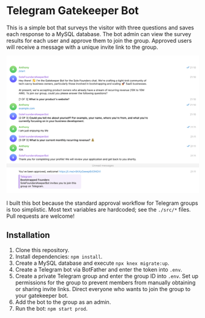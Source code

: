 # Telegram Gatekeeper Bot

This is a simple bot that surveys the visitor with three questions and saves each response to a MySQL database. The bot admin can view the survey results for each user and approve them to join the group. Approved users will receive a message with a unique invite link to the group.

![Screenshot](/scrn1.png)

I built this bot because the standard approval workflow for Telegram groups is too simplistic. Most text variables are hardcoded; see the `./src/*` files. Pull requests are welcome!

## Installation
1. Clone this repository.
2. Install dependencies: `npm install`.
3. Create a MySQL database and execute `npx knex migrate:up`.
4. Create a Telegram bot via BotFather and enter the token into `.env`.
5. Create a private Telegram group and enter the group ID into `.env`. Set up permissions for the group to prevent members from manually obtaining or sharing invite links. Direct everyone who wants to join the group to your gatekeeper bot.
6. Add the bot to the group as an admin.
7. Run the bot: `npm start prod`.

